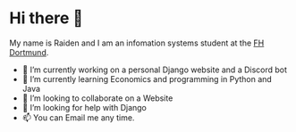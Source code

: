 # Hi there 👋

<!--**raiden-e/raiden-e** is a ✨ _special_ ✨ repository because its `README.md` (this file) appears on your GitHub profile.-->
My name is Raiden and I am an infomation systems student at the [FH Dortmund](https://www.fh-dortmund.de).

- 🔭 I’m currently working on a personal Django website and a Discord bot
- 🌱 I’m currently learning Economics and programming in Python and Java
- 👯 I’m looking to collaborate on a Website
- 🤔 I’m looking for help with Django
- 📫 You can Email me any time.
